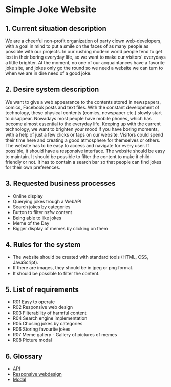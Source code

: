 #  Simple Joke Website  

## 1. Current situation description
We are a cheerful non-profit organization of party clown web-developers, with a goal in mind to put a smile on the faces of as many people as possible with our projects. In our rushing modern world people tend to get lost in their boring everyday life, so we want to make our visitors' everydays a little brighter. At the moment, no one of our acquaintances have a favorite joke site, and jokes only go the round so we need a website we can turn to when we are in dire need of a good joke.
## 2. Desire system description
We want to give a web appearance to the contents stored in newspapers, comics, Facebook posts and text files. With the constant development of technology, these physical contents (comics, newspaper etc.) slowly start to disappear. Nowadays most people have mobile phones, which has become almost essential to the everyday life. Keeping up with the current technology, we want to brighten your mood if you have boring moments, with a help of just a few clicks or taps on our website. Visitors could spend their time here and creating a good atmosphere for themselves or others. The website has to be easy to access and navigate for every user. If possible, it should have a responsive interface. The website should be easy to maintain. It should be possible to filter the content to make it child-friendly or not. It has to contain a search bar so that people can find jokes for their own preferences.
## 3. Requested business processes
* Online display
* Querying jokes trough a WebAPI
* Search jokes by categories
* Button to filter nsfw content
* Being able to like jokes
* Meme of the Day
* Bigger display of memes by clicking on them
## 4. Rules for the system
*   The website should be created with standard tools (HTML, CSS, JavaScript).
*   If there are images, they should be in jpeg or png format.
*   It should be possible to filter the content.
## 5. List of requirements
*   R01 Easy to operate
*   R02 Responsive web design
*   R03 Filterability of harmful content
*   R04 Search engine implementation
*   R05 Chosing jokes by categories
*   R06 Storing favourite jokes
*   R07 Meme gallery - Gallery of pictures of memes
*   R08 Picture modal
## 6. Glossary
* [API](https://en.wikipedia.org/wiki/Web_API)
* [Responsive webdesign](https://en.wikipedia.org/wiki/Responsive_web_design)
* [Modal](https://getbootstrap.com/docs/4.3/components/modal/)